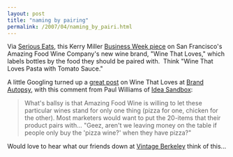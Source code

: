 ```yaml
---
layout: post
title: "naming by pairing"
permalink: /2007/04/naming_by_pairi.html
---
```


<p>Via <a href="http://www.seriouseats.com/">Serious Eats</a>, this Kerry Miller <a href="http://www.businessweek.com/smallbiz/content/apr2007/sb20070404_234041.htm">Business Week piece</a> on San Francisco's Amazing Food Wine Company's new wine brand, &quot;Wine That Loves,&quot; which labels bottles by the food they should be paired with.&nbsp; Think &quot;Wine That Loves Pasta with Tomato Sauce.&quot;</p>

<p>A little Googling turned up a <a href="http://brandautopsy.typepad.com/brandautopsy/2007/02/me_loves_the_wi.html">great post</a> on Wine That Loves at <a href="http://brandautopsy.typepad.com/brandautopsy/">Brand Autopsy</a>, with this comment from Paul Williams of <a href="http://www.idea-sandbox.com/">Idea Sandbox</a>:</p><blockquote><p>What's ballsy is that Amazing Food Wine is willing to let these
particular wines stand for only one thing (pizza for one, chicken for
the other). Most marketers would want to put the 20-items that their
product pairs with... &quot;Geez, aren't we leaving money on the table if
people only buy the 'pizza wine?' when they have pizza?&quot;</p></blockquote><p>Would love to hear what our friends down at <a href="http://www.vintageberkeley.com/">Vintage Berkeley</a> think of this...</p>



